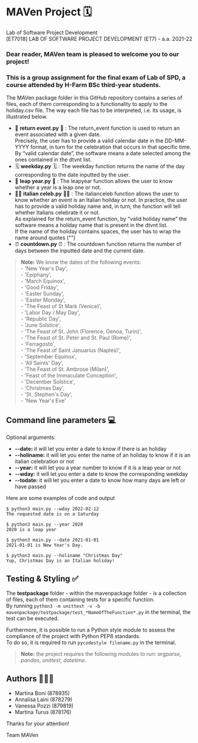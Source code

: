 # MAVen Project 🗓
Lab of Software Project Development <br/>
[ET7018] LAB OF SOFTWARE PROJECT DEVELOPMENT (ET7) - a.a. 2021-22

### Dear reader, MAVen team is pleased to welcome you to our project! 
### This is a group assignment for the final exam of Lab of SPD, a course attended by H-Farm BSc third-year students.
The MAVen package folder in this GitHub repository contains a series of files, each of them corresponding to a 
functionality to apply to the holiday.csv file. The way each file has to be interpreted, i.e. its usage, is 
illustrated below.
<br/>
- 🥂 **return event.py** 🥂 : The return_event function is used to return an event associated with a given date. 
<br/>Precisely, the user has to provide a valid calendar date in the DD-MM-YYYY format, in turn for the celebration 
that occurs in that specific time. 
<br/>By “valid calendar date”, the software means a date selected among the ones contained in the dtvnt list.
- 🗓 **weekday.py** 🗓 : The weekday function returns the name of the day corresponding to the date inputted 
by the user. 
- 🎊 **leap year.py** 🎊 : The leapyear function allows the user to know whether a year is a leap one or not. 
- 🤌🏻 **italian celeb.py** 🤌🏻 : The italianceleb function allows the user to know whether an event is an Italian 
holiday or not. In practice, the user has to provide a valid holiday name and, in turn, the function will tell 
whether Italians celebrate it or not. <br/>As explained for the return_event function, by “valid holiday name” the 
software means a holiday name that is present in the dtvnt list. <br/> If the name of the holiday contains spaces, 
the user has to wrap the name around quotes (\"\") 
- ⏰ **countdown.py** ⏰ : The countdown function returns the number of days between the inputted date and the 
current date. 

> **Note:** We know the dates of the following events: <br/> - 'New Year's Day', <br/>- 'Epiphany', 
> <br/>- 'March Equinox', <br/>- 'Good Friday', <br/>- 'Easter Sunday', <br/>- 'Easter Monday', 
> <br/>- 'The Feast of St Mark (Venice)', <br/>- 'Labor Day / May Day', <br/>- 'Republic Day', <br/>- 'June Solstice', 
> <br/>- 'The Feast of St. John (Florence, Genoa, Turin)', <br/>- 'The Feast of St. Peter and St. Paul (Rome)', 
> <br/>- 'Ferragosto', <br/>- 'The Feast of Saint Januarius (Naples)', <br/>- 'September Equinox', 
> <br/>- 'All Saints' Day', <br/>- 'The Feast of St. Ambrose (Milan)', <br/>- 'Feast of the Immaculate Conception', 
> <br/>- 'December Solstice', <br/>- 'Christmas Day', <br/>- 'St. Stephen's Day', <br/>- 'New Year's Eve'

## Command line parameters 💻
 
Optional arguments:
- **--date:** it will let you enter a date to know if there is an holiday
- **--holiname:** it will let you enter the name of an holiday to know if it is an italian celebration or not
- **--year:** it will let you a year number to know if it is a leap year or not
- **--wday:** it will let you enter a date to know the corresponding weekday
- **--todate:** it will let you enter a date to know how many days are left or have passed 

Here are some examples of code and output
```
$ python3 main.py --wday 2022-02-12
The requested date is on a Saturday
```
```
$ python3 main.py --year 2020
2020 is a leap year
```
```
$ python3 main.py --date 2021-01-01
2021-01-01 is New Year's Day.
```
```
$ python3 main.py --holiname "Christmas Day"
Yup, Christmas Day is an Italian holiday!
```

## Testing & Styling ✅
The **testpackage** folder - within the mavenpackage folder - is a collection of files, each of them containing 
tests for a specific function. <br/>
By running ```python3 -m unittest -v -b mavenpackage/testpackage/test_*NameOfTheFunction*.py``` in the terminal, 
the test can be executed.

Furthermore, it is possible to run a Python style module to assess the compliance of the project with Python 
PEP8 standards. <br/>
To do so, it is required to run ```pycodestyle filename.py``` in the terminal. 

> **Note:** the project requires the following modules to run: *argparse*, *pandas*, *unittest*, *datetime*.


## Authors 👩🏻‍💻

- Martina Boni (878935)
- Annalisa Laini (878279)
- Vanessa Pozzi (879819)
- Martina Turus (878176)

Thanks for your attention!

Team MAVen












